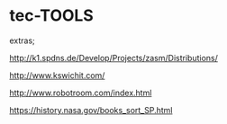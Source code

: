 # tec-TOOLS

extras;

http://k1.spdns.de/Develop/Projects/zasm/Distributions/

http://www.kswichit.com/

http://www.robotroom.com/index.html

https://history.nasa.gov/books_sort_SP.html

